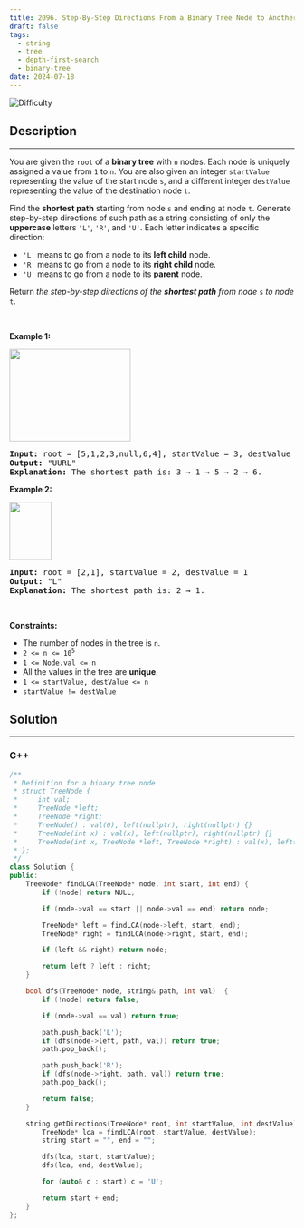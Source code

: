 ```yaml
---
title: 2096. Step-By-Step Directions From a Binary Tree Node to Another
draft: false
tags: 
  - string
  - tree
  - depth-first-search
  - binary-tree
date: 2024-07-18
---
```


![Difficulty](https://img.shields.io/badge/Difficulty-Medium-blue.svg)

## Description

---
<p>You are given the <code>root</code> of a <strong>binary tree</strong> with <code>n</code> nodes. Each node is uniquely assigned a value from <code>1</code> to <code>n</code>. You are also given an integer <code>startValue</code> representing the value of the start node <code>s</code>, and a different integer <code>destValue</code> representing the value of the destination node <code>t</code>.</p>

<p>Find the <strong>shortest path</strong> starting from node <code>s</code> and ending at node <code>t</code>. Generate step-by-step directions of such path as a string consisting of only the <strong>uppercase</strong> letters <code>&#39;L&#39;</code>, <code>&#39;R&#39;</code>, and <code>&#39;U&#39;</code>. Each letter indicates a specific direction:</p>

<ul>
	<li><code>&#39;L&#39;</code> means to go from a node to its <strong>left child</strong> node.</li>
	<li><code>&#39;R&#39;</code> means to go from a node to its <strong>right child</strong> node.</li>
	<li><code>&#39;U&#39;</code> means to go from a node to its <strong>parent</strong> node.</li>
</ul>

<p>Return <em>the step-by-step directions of the <strong>shortest path</strong> from node </em><code>s</code><em> to node</em> <code>t</code>.</p>

<p>&nbsp;</p>
<p><strong class="example">Example 1:</strong></p>
<img alt="" src="https://assets.leetcode.com/uploads/2021/11/15/eg1.png" style="width: 214px; height: 163px;" />
<pre>
<strong>Input:</strong> root = [5,1,2,3,null,6,4], startValue = 3, destValue = 6
<strong>Output:</strong> &quot;UURL&quot;
<strong>Explanation:</strong> The shortest path is: 3 &rarr; 1 &rarr; 5 &rarr; 2 &rarr; 6.
</pre>

<p><strong class="example">Example 2:</strong></p>
<img alt="" src="https://assets.leetcode.com/uploads/2021/11/15/eg2.png" style="width: 74px; height: 102px;" />
<pre>
<strong>Input:</strong> root = [2,1], startValue = 2, destValue = 1
<strong>Output:</strong> &quot;L&quot;
<strong>Explanation:</strong> The shortest path is: 2 &rarr; 1.
</pre>

<p>&nbsp;</p>
<p><strong>Constraints:</strong></p>

<ul>
	<li>The number of nodes in the tree is <code>n</code>.</li>
	<li><code>2 &lt;= n &lt;= 10<sup>5</sup></code></li>
	<li><code>1 &lt;= Node.val &lt;= n</code></li>
	<li>All the values in the tree are <strong>unique</strong>.</li>
	<li><code>1 &lt;= startValue, destValue &lt;= n</code></li>
	<li><code>startValue != destValue</code></li>
</ul>


## Solution

---
### C++
``` cpp title='step-by-step-directions-from-a-binary-tree-node-to-another'
/**
 * Definition for a binary tree node.
 * struct TreeNode {
 *     int val;
 *     TreeNode *left;
 *     TreeNode *right;
 *     TreeNode() : val(0), left(nullptr), right(nullptr) {}
 *     TreeNode(int x) : val(x), left(nullptr), right(nullptr) {}
 *     TreeNode(int x, TreeNode *left, TreeNode *right) : val(x), left(left), right(right) {}
 * };
 */
class Solution {
public:
    TreeNode* findLCA(TreeNode* node, int start, int end) {
        if (!node) return NULL;

        if (node->val == start || node->val == end) return node;

        TreeNode* left = findLCA(node->left, start, end);
        TreeNode* right = findLCA(node->right, start, end);

        if (left && right) return node;

        return left ? left : right;
    }

    bool dfs(TreeNode* node, string& path, int val)  {
        if (!node) return false;

        if (node->val == val) return true;

        path.push_back('L');
        if (dfs(node->left, path, val)) return true;
        path.pop_back();

        path.push_back('R');
        if (dfs(node->right, path, val)) return true;
        path.pop_back();

        return false;
    }

    string getDirections(TreeNode* root, int startValue, int destValue) {
        TreeNode* lca = findLCA(root, startValue, destValue);
        string start = "", end = "";

        dfs(lca, start, startValue);
        dfs(lca, end, destValue);

        for (auto& c : start) c = 'U';

        return start + end;
    }
};

```

